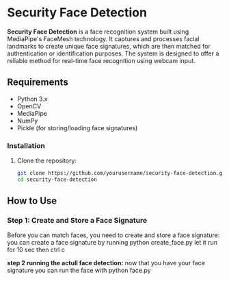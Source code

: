 # Security Face Detection

**Security Face Detection** is a face recognition system built using MediaPipe's FaceMesh technology. It captures and processes facial landmarks to create unique face signatures, which are then matched for authentication or identification purposes. The system is designed to offer a reliable method for real-time face recognition using webcam input.

## Requirements
- Python 3.x
- OpenCV
- MediaPipe
- NumPy
- Pickle (for storing/loading face signatures)

### Installation
1. Clone the repository:
   ```bash
   git clone https://github.com/yourusername/security-face-detection.git
   cd security-face-detection

## How to Use

### Step 1: Create and Store a Face Signature
Before you can match faces, you need to create and store a face signature:
you can create a face signature by running python create_face.py  let it run for 10 sec then  ctrl c 

 **step 2 running the actull face detection:**
 now that you have your face signature  you can run the face  with python face.py  

   
